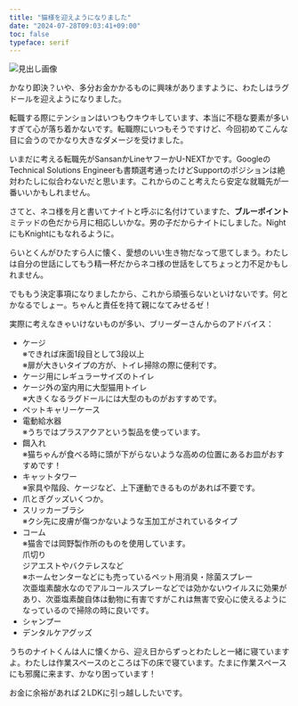 ```yaml
---
title: "猫様を迎えようになりました"
date: "2024-07-28T09:03:41+09:00"
toc: false
typeface: serif
---
```

![見出し画像](https://assets.st-note.com/production/uploads/images/148743725/rectangle_large_type_2_b7c46ec873a1224e8858fbe3e2397511.jpg?width=1200)

かなり即決？いや、多分お金かかるものに興味がありますように、わたしはラグドールを迎えようになりました。

転職する際にテンションはいつもウキウキしています、本当に不穏な要素が多いすぎて心が落ち着かないです。転職際にいつもそうですけど、今回初めてこんな目に会うのでかなり大きなダメージを受けました。

いまだに考える転職先がSansanかLineヤフーかU-NEXTかです。GoogleのTechnical Solutions Engineerも書類選考通ったけどSupportのポジションは絶対わたしに似合わないだと思います。これからのこと考えたら安定な就職先が一番いいかもしれません。

さてと、ネコ様を月と書いてナイトと呼ぶに名付けていますた、**ブルーポイント**ミテッドの色だから月に相応しいかな。男の子だからナイトにしました。NightにもKnightにもなれるように。

らいとくんがひたすら人に懐く、愛想のいい生き物だなって思てしまう。わたしは自分の世話にしてもう精一杯だからネコ様の世話をしてちょっと力不足かもしれません。

でももう決定事項になりましたから、これから頑張らないといけないです。何とかなるでしょー。ちゃんと責任を持て親になてみせるゼ！

実際に考えなきゃいけないものが多い、ブリーダーさんからのアドバイス：

* ケージ  
※できれば床面1段目として3段以上  
※扉が大きいタイプの方が、トイレ掃除の際に便利です。
* ケージ用にレギュラーサイズのトイレ
* ケージ外の室内用に大型猫用トイレ  
※大きくなるラグドールには大型のものがおすすめです。
* ペットキャリーケース
* 電動給水器  
※うちではプラスアクアという製品を使っています。
* 餌入れ  
※猫ちゃんが食べる時に頭が下がらないような高めの位置にあるお皿がおすすめです！
* キャットタワー  
※家具や階段、ケージなど、上下運動できるものがあれば不要です。
* 爪とぎグッズいくつか。
* スリッカーブラシ  
※クシ先に皮膚が傷つかないような玉加工がされているタイプ
* コーム  
※猫舎では岡野製作所のものを使用しています。  
爪切り  
ジアエストやバクテレスなど  
※ホームセンターなどにも売っているペット用消臭・除菌スプレー  
次亜塩素酸水なのでアルコールスプレーなどでは効かないウイルスに効果があり、次亜塩素酸自体は動物に有害ですがこれは無害で安心に使えるようになっているので掃除の時に良いです。
* シャンプー
* デンタルケアグッズ

うちのナイトくんは人に懐くから、迎え日からずっとわたしと一緒に寝ていますよ。わたしは作業スペースのところは下の床で寝ています。たまに作業スペースにも邪魔に来ます、かなり困っています！

お金に余裕があれば２LDKに引っ越ししたいです。


